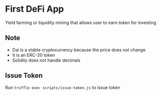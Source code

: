 # First DeFi App
Yield farming or liquidity mining that allows user to earn token for investing

## Note
- Dai is a stable cryptocurrency because the price does not change
- It is an ERC-20 token
- Solidity does not handle decimals

## Issue Token
Run `truffle exec scripts/issue-token.js` to issue token